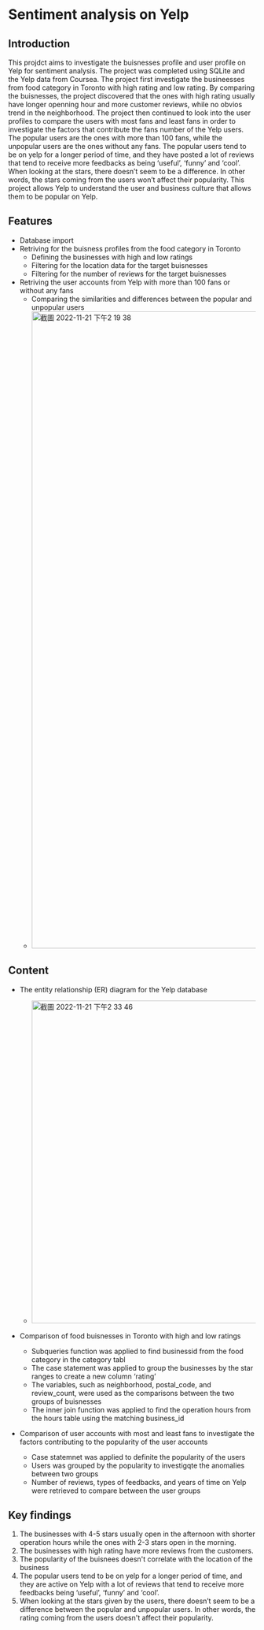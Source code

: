 # Sentiment analysis on Yelp
## Introduction
This projdct aims to investigate the buisnesses profile and user profile on Yelp for sentiment analysis. The project was completed using SQLite and the Yelp data from Coursea. The project first investigate the busineesses from food category in Toronto with high rating and low rating. By comparing the buisnesses, the project discovered that the ones with high rating usually have longer openning hour and more customer reviews, while no obvios trend in the neighborhood. The project then continued to look into the user profiles to compare the users with most fans and least fans in order to investigate the factors that contribute the fans number of the Yelp users. The popular users are the ones with more than 100 fans, while the unpopular users are the ones without any fans. The popular users tend to be on yelp for a longer period of time, and they have posted a lot of reviews that tend to receive more feedbacks as being ‘useful’, ‘funny’ and ‘cool’. When looking at the stars, there doesn’t seem to be a difference. In other words, the stars coming from the users won’t affect their popularity. This project allows Yelp to understand the user and business culture that allows them to be popular on Yelp.

## Features
- Database import
- Retriving for the buisness profiles from the food category in Toronto
  - Defining the businesses with high and low ratings 
  - Filtering for the location data for the target buisnesses
  - Filtering for the number of reviews for the target buisnesses
- Retriving the user accounts from Yelp with more than 100 fans or without any fans 
  - Comparing the similarities and differences between the popular and unpopular users
  - <img width="1293" alt="截圖 2022-11-21 下午2 19 38" src="https://user-images.githubusercontent.com/117743186/202979150-db0e6de2-1daa-4cda-a140-5bb9f48f0c87.png">

## Content 
- The entity relationship (ER) diagram for the Yelp database
  - <img width="655" alt="截圖 2022-11-21 下午2 33 46" src="https://user-images.githubusercontent.com/117743186/202981240-4d939fb9-2d91-49c9-baad-4b3d43213de0.png">
 
- Comparison of food buisnesses in Toronto with high and low ratings
  - Subqueries function was applied to find businessid from the food category in the category tabl
  - The case statement was applied to group the businesses by the star ranges to create a new column ‘rating’
  - The variables, such as neighborhood, postal_code, and review_count, were used as the comparisons between the two groups of buisnesses
  - The inner join function was applied to find the operation hours from the hours table using the matching business_id
- Comparison of user accounts with most and least fans to investigate the factors contributing to the popularity of the user accounts
  - Case statemnet was applied to definite the popularity of the users 
  - Users was grouped by the popularity to investigqte the anomalies between two groups
  - Number of reviews, types of feedbacks, and years of time on Yelp were retrieved to compare between the user groups
## Key findings
1. The businesses with 4-5 stars usually open in the afternoon with  shorter operation hours while the ones with 2-3 stars open in the morning.
2. The businesses with high rating have more reviews from the customers.
3. The popularity of the buisnees doesn't correlate with the location of the business
4. The popular users tend to be on yelp for a longer period of time, and they are active on Yelp with a lot of reviews that tend to receive more feedbacks  being ‘useful’, ‘funny’ and ‘cool’.  
5. When looking at the stars given by the users, there doesn’t seem to be a difference between the popular and unpopular users. In other words, the rating coming from the users doesn't affect their popularity. 

